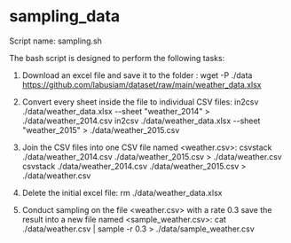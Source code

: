 # sampling_data

Script name: sampling.sh

The bash script is designed to perform the following tasks:

1. Download an excel file and save it to the folder <data>:
  wget -P ./data https://github.com/labusiam/dataset/raw/main/weather_data.xlsx

2. Convert every sheet inside the file to individual CSV files:
  in2csv ./data/weather_data.xlsx --sheet "weather_2014" > ./data/weather_2014.csv
  in2csv ./data/weather_data.xlsx --sheet "weather_2015" > ./data/weather_2015.csv

3. Join the CSV files into one CSV file named <weather.csv>:
  csvstack ./data/weather_2014.csv ./data/weather_2015.csv > ./data/weather.csv
  csvstack ./data/weather_2014.csv ./data/weather_2015.csv > ./data/weather.csv

4. Delete the initial excel file:
  rm ./data/weather_data.xlsx
  
5. Conduct sampling on the file <weather.csv> with a rate 0.3 save the 
   result into a new file named <sample_weather.csv>:
  cat ./data/weather.csv | sample -r 0.3 > ./data/sample_weather.csv
